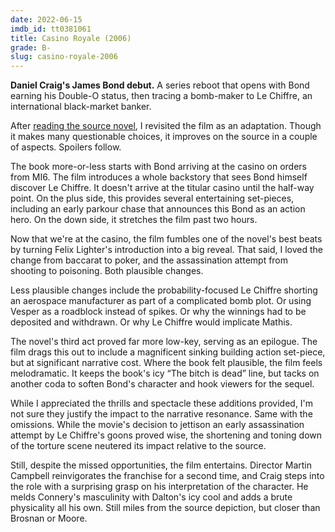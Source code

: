 ```yaml
---
date: 2022-06-15
imdb_id: tt0381061
title: Casino Royale (2006)
grade: B-
slug: casino-royale-2006
---
```


**Daniel Craig's James Bond debut.** A series reboot that opens with Bond earning his Double-O status, then tracing a bomb-maker to Le Chiffre, an international black-market banker.

<!-- end -->

After <a href="https://www.franksbooklog.com/reviews/casino-royale-by-ian-fleming/">reading the source novel</a>, I revisited the film as an adaptation. Though it makes many questionable choices, it improves on the source in a couple of aspects. Spoilers follow.

The book more-or-less starts with Bond arriving at the casino on orders from MI6. The film introduces a whole backstory that sees Bond himself discover Le Chiffre. It doesn't arrive at the titular casino until the half-way point. On the plus side, this provides several entertaining set-pieces, including an early parkour chase that announces this Bond as an action hero. On the down side, it stretches the film past two hours.

Now that we're at the casino, the film fumbles one of the novel's best beats by turning Felix Lighter's introduction into a big reveal. That said, I loved the change from baccarat to poker, and the assassination attempt from shooting to poisoning. Both plausible changes.

Less plausible changes include the probability-focused Le Chiffre shorting an aerospace manufacturer as part of a complicated bomb plot. Or using Vesper as a roadblock instead of spikes. Or why the winnings had to be deposited and withdrawn. Or why Le Chiffre would implicate Mathis.

The novel's third act proved far more low-key, serving as an epilogue. The film drags this out to include a magnificent sinking building action set-piece, but at significant narrative cost. Where the book felt plausible, the film feels melodramatic. It keeps the book's icy “The bitch is dead” line, but tacks on another coda to soften Bond's character and hook viewers for the sequel.

While I appreciated the thrills and spectacle these additions provided, I'm not sure they justify the impact to the narrative resonance. Same with the omissions. While the movie's decision to jettison an early assassination attempt by Le Chiffre's goons proved wise, the shortening and toning down of the torture scene neutered its impact relative to the source.

Still, despite the missed opportunities, the film entertains. Director Martin Campbell reinvigorates the franchise for a second time, and Craig steps into the role with a surprising grasp on his interpretation of the character. He melds Connery's masculinity with Dalton's icy cool and adds a brute physicality all his own. Still miles from the source depiction, but closer than Brosnan or Moore.